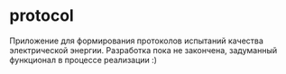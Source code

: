 # protocol
Приложение для формирования протоколов испытаний качества электрической энергии. Разработка пока не закончена, задуманный функционал в процессе реализации :)
